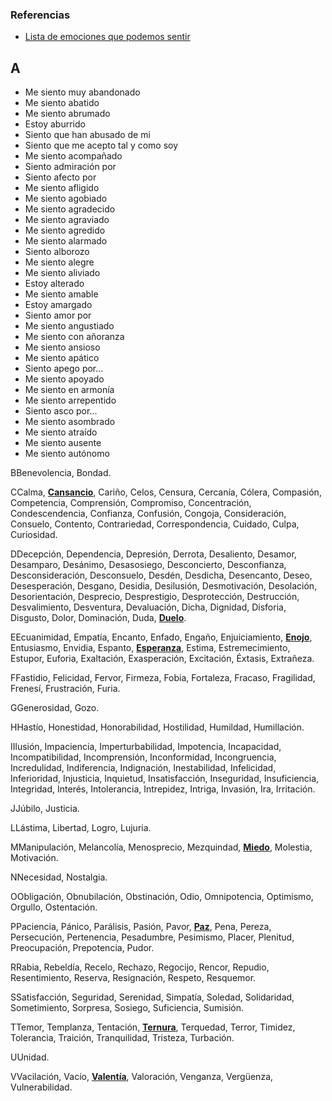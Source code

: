 
### Referencias

* [Lista de emociones que podemos sentir](http://psicologos.mx/lista-de-emociones-que-podemos-sentir.php)

## A

* Me siento muy abandonado 
* Me siento abatido
* Me siento abrumado
* Estoy aburrido
* Siento que han abusado de mi
* Siento que me acepto tal y como soy
* Me siento acompañado
* Siento admiración por
* Siento afecto por
* Me siento afligido
* Me siento agobiado
* Me siento agradecido
* Me siento agraviado
* Me siento agredido
* Me siento alarmado
* Siento alborozo
* Me siento alegre
* Me siento aliviado
* Estoy alterado
* Me siento amable
* Estoy amargado
* Siento amor por
* Me siento angustiado
* Me siento con añoranza
* Me siento ansioso
* Me siento apático
* Siento apego por...
* Me siento apoyado
* Me siento en armonía
* Me siento arrepentido
* Siento asco por...
* Me siento asombrado
* Me siento atraído
* Me siento ausente
* Me siento autónomo


BBenevolencia, Bondad.

CCalma,  **[Cansancio](http://psicologos.mx/los-10-ladrones-de-tu-energia-y-como-evitarlos.php)**, Cariño, Celos, Censura, Cercanía, Cólera, Compasión, Competencia, Comprensión, Compromiso, Concentración, Condescendencia, Confianza, Confusión, Congoja, Consideración, Consuelo, Contento, Contrariedad, Correspondencia, Cuidado, Culpa, Curiosidad.

DDecepción, Dependencia, Depresión, Derrota, Desaliento, Desamor, Desamparo, Desánimo, Desasosiego, Desconcierto, Desconfianza, Desconsideración, Desconsuelo, Desdén, Desdicha, Desencanto, Deseo, Desesperación, Desgano, Desidia, Desilusión, Desmotivación, Desolación, Desorientación, Desprecio, Desprestigio, Desprotección, Destrucción, Desvalimiento, Desventura, Devaluación, Dicha, Dignidad, Disforia, Disgusto, Dolor, Dominación, Duda,  **[Duelo](http://psicologos.mx/ensenanza-del-budismo-frente-a-la-muerte.php)**.

EEcuanimidad, Empatía, Encanto, Enfado, Engaño, Enjuiciamiento,  **[Enojo](http://psicologos.mx/kali-yuga-enojo.php "Kali Yuga: la era del enojo")**, Entusiasmo, Envidia, Espanto,  **[Esperanza](http://psicologos.mx/10-claves-para-aumentar-resiliencia.php)**, Estima, Estremecimiento, Estupor, Euforia, Exaltación, Exasperación, Excitación, Éxtasis, Extrañeza.

FFastidio, Felicidad, Fervor, Firmeza, Fobia, Fortaleza, Fracaso, Fragilidad, Frenesí, Frustración, Furia.

GGenerosidad, Gozo.

HHastío, Honestidad, Honorabilidad, Hostilidad, Humildad, Humillación.

IIlusión, Impaciencia, Imperturbabilidad, Impotencia, Incapacidad, Incompatibilidad, Incomprensión, Inconformidad, Incongruencia, Incredulidad, Indiferencia, Indignación, Inestabilidad, Infelicidad, Inferioridad, Injusticia, Inquietud, Insatisfacción, Inseguridad, Insuficiencia, Integridad, Interés, Intolerancia, Intrepidez, Intriga, Invasión, Ira, Irritación.

JJúbilo, Justicia.

LLástima, Libertad, Logro, Lujuria.

MManipulación, Melancolía, Menosprecio, Mezquindad,  **[Miedo](http://psicologos.mx/vencer-el-miedo-al-cambio.php)**, Molestia, Motivación.

NNecesidad, Nostalgia.

OObligación, Obnubilación, Obstinación, Odio, Omnipotencia, Optimismo, Orgullo, Ostentación.

PPaciencia, Pánico, Parálisis, Pasión, Pavor,  **[Paz](http://psicologos.mx/como-despedirse-ser-querido-fallecido.php)**, Pena, Pereza, Persecución, Pertenencia, Pesadumbre, Pesimismo, Placer, Plenitud, Preocupación, Prepotencia, Pudor.

RRabia, Rebeldía, Recelo, Rechazo, Regocijo, Rencor, Repudio, Resentimiento, Reserva, Resignación, Respeto, Resquemor.

SSatisfacción, Seguridad, Serenidad, Simpatía, Soledad, Solidaridad, Sometimiento, Sorpresa, Sosiego, Suficiencia, Sumisión.

TTemor, Templanza, Tentación,  **[Ternura](http://psicologos.mx/vision-arabe-del-matrimonio.php)**, Terquedad, Terror, Timidez, Tolerancia, Traición, Tranquilidad, Tristeza, Turbación.

UUnidad.

VVacilación, Vacío,  **[Valentía](http://psicologos.mx/aprovechar-una-crisis-personal.php)**, Valoración, Venganza, Vergüenza, Vulnerabilidad.
